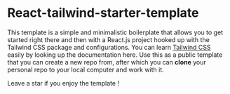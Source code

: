 # React-tailwind-starter-template

This template is a simple and minimalistic boilerplate that allows you to get started right there and then with a React.js project hooked up with the Tailwind CSS package and configurations. You can learn [Tailwind CSS](https://tailwindcss.com) easily by looking up the documentation here. Use this as a public template that you can create a new repo from, after which you can **clone** your personal repo to your local computer and work with it.

Leave a star if you enjoy the template !
